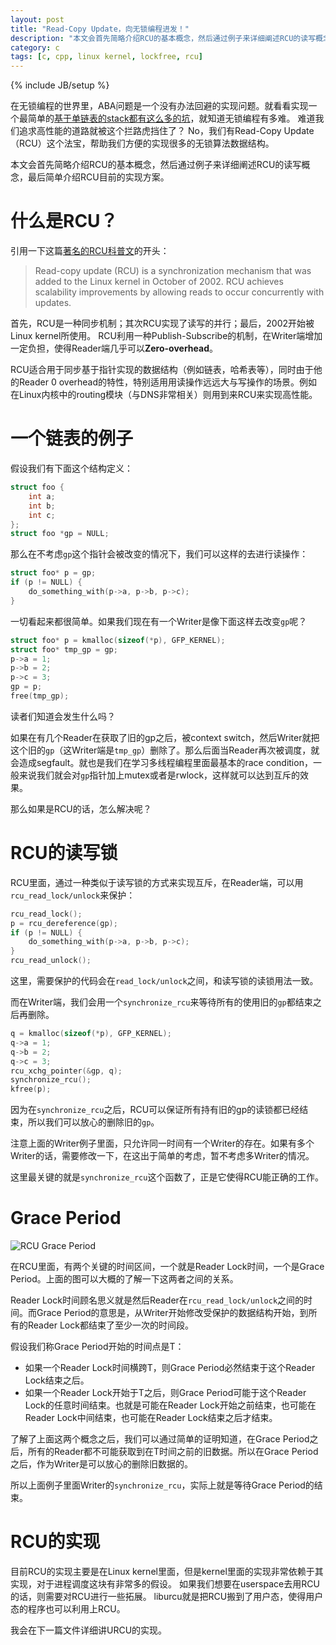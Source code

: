 ```yaml
---
layout: post
title: "Read-Copy Update，向无锁编程进发！"
description: "本文会首先简略介绍RCU的基本概念，然后通过例子来详细阐述RCU的读写概念，最后简单介绍RCU目前的实现方案。"
category: c
tags: [c, cpp, linux kernel, lockfree, rcu]
---
```

{% include JB/setup %}

在无锁编程的世界里，ABA问题是一个没有办法回避的实现问题。就看看实现一个最简单的[基于单链表的stack都有这么多的坑][1]，就知道无锁编程有多难。
难道我们追求高性能的道路就被这个拦路虎挡住了？
No，我们有Read-Copy Update（RCU）这个法宝，帮助我们方便的实现很多的无锁算法数据结构。

本文会首先简略介绍RCU的基本概念，然后通过例子来详细阐述RCU的读写概念，最后简单介绍RCU目前的实现方案。

# 什么是RCU？

引用一下这篇[著名的RCU科普文][2]的开头：

> Read-copy update (RCU) is a synchronization mechanism that was added to the Linux kernel in October of 2002. RCU achieves scalability improvements by allowing reads to occur concurrently with updates.

首先，RCU是一种同步机制；其次RCU实现了读写的并行；最后，2002开始被Linux kernel所使用。
RCU利用一种Publish-Subscribe的机制，在Writer端增加一定负担，使得Reader端几乎可以**Zero-overhead**。

RCU适合用于同步基于指针实现的数据结构（例如链表，哈希表等），同时由于他的Reader 0 overhead的特性，特别适用用读操作远远大与写操作的场景。例如在Linux内核中的routing模块（与DNS非常相关）则用到来RCU来实现高性能。

# 一个链表的例子

假设我们有下面这个结构定义：

```c
struct foo {
    int a;
    int b;
    int c;
};
struct foo *gp = NULL;
```

那么在不考虑`gp`这个指针会被改变的情况下，我们可以这样的去进行读操作：

```c
struct foo* p = gp;
if (p != NULL) {
    do_something_with(p->a, p->b, p->c);
}
```

一切看起来都很简单。如果我们现在有一个Writer是像下面这样去改变`gp`呢？

```c
struct foo* p = kmalloc(sizeof(*p), GFP_KERNEL);
struct foo* tmp_gp = gp;
p->a = 1;
p->b = 2;
p->c = 3;
gp = p;
free(tmp_gp);
```

读者们知道会发生什么吗？

如果在有几个Reader在获取了旧的gp之后，被context switch，然后Writer就把这个旧的`gp`（这Writer端是`tmp_gp`）删除了。那么后面当Reader再次被调度，就会造成segfault。就也是我们在学习多线程编程里面最基本的race condition，一般来说我们就会对`gp`指针加上mutex或者是rwlock，这样就可以达到互斥的效果。

那么如果是RCU的话，怎么解决呢？

# RCU的读写锁

RCU里面，通过一种类似于读写锁的方式来实现互斥，在Reader端，可以用`rcu_read_lock/unlock`来保护：

```c
rcu_read_lock();
p = rcu_dereference(gp);
if (p != NULL) {
    do_something_with(p->a, p->b, p->c);
}
rcu_read_unlock();
```

这里，需要保护的代码会在`read_lock/unlock`之间，和读写锁的读锁用法一致。

而在Writer端，我们会用一个`synchronize_rcu`来等待所有的使用旧的`gp`都结束之后再删除。

```c
q = kmalloc(sizeof(*p), GFP_KERNEL);
q->a = 1;
q->b = 2;
q->c = 3;
rcu_xchg_pointer(&gp, q);
synchronize_rcu();
kfree(p);
```

因为在`synchronize_rcu`之后，RCU可以保证所有持有旧的gp的读锁都已经结束，所以我们可以放心的删除旧的`gp`。

注意上面的Writer例子里面，只允许同一时间有一个Writer的存在。如果有多个Writer的话，需要修改一下，在这出于简单的考虑，暂不考虑多Writer的情况。

这里最关键的就是`synchronize_rcu`这个函数了，正是它使得RCU能正确的工作。

# Grace Period

![RCU Grace Period][3]

在RCU里面，有两个关键的时间区间，一个就是Reader Lock时间，一个是Grace Period。上面的图可以大概的了解一下这两者之间的关系。

Reader Lock时间顾名思义就是然后Reader在`rcu_read_lock/unlock`之间的时间。而Grace Period的意思是，从Writer开始修改受保护的数据结构开始，到所有的Reader Lock都结束了至少一次的时间段。

假设我们称Grace Period开始的时间点是T：

- 如果一个Reader Lock时间横跨T，则Grace Period必然结束于这个Reader Lock结束之后。
- 如果一个Reader Lock开始于T之后，则Grace Period可能于这个Reader Lock的任意时间结束。也就是可能在Reader Lock开始之前结束，也可能在Reader Lock中间结束，也可能在Reader Lock结束之后才结束。

了解了上面这两个概念之后，我们可以通过简单的证明知道，在Grace Period之后，所有的Reader都不可能获取到在T时间之前的旧数据。所以在Grace Period之后，作为Writer是可以放心的删除旧数据的。

所以上面例子里面Writer的`synchronize_rcu`，实际上就是等待Grace Period的结束。

# RCU的实现

目前RCU的实现主要是在Linux kernel里面，但是kernel里面的实现非常依赖于其实现，对于进程调度这块有非常多的假设。
如果我们想要在userspace去用RCU的话，则需要对RCU进行一些拓展。
liburcu就是把RCU搬到了用户态，使得用户态的程序也可以利用上RCU。

我会在下一篇文件详细讲URCU的实现。


  [1]: https://en.wikipedia.org/wiki/ABA_problem#Examples
  [2]: http://lwn.net/Articles/262464/
  [3]: http://static.lwn.net/images/ns/kernel/rcu/GracePeriodGood.png

